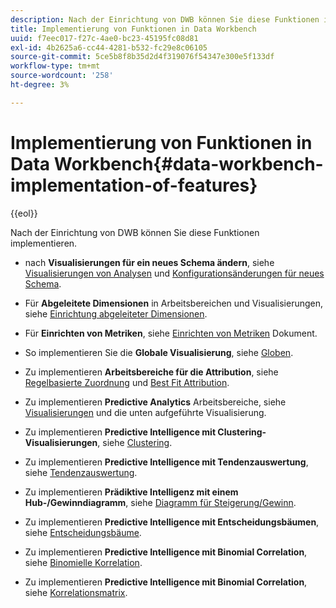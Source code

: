 ```yaml
---
description: Nach der Einrichtung von DWB können Sie diese Funktionen implementieren.
title: Implementierung von Funktionen in Data Workbench
uuid: f7eec017-f27c-4ae0-bc23-45195fc08d81
exl-id: 4b2625a6-cc44-4281-b532-fc29e8c06105
source-git-commit: 5ce5b8f8b35d2d4f319076f54347e300e5f133df
workflow-type: tm+mt
source-wordcount: '258'
ht-degree: 3%

---
```


# Implementierung von Funktionen in Data Workbench{#data-workbench-implementation-of-features}

{{eol}}

Nach der Einrichtung von DWB können Sie diese Funktionen implementieren.

* nach **Visualisierungen für ein neues Schema ändern**, siehe [Visualisierungen von Analysen](https://experienceleague.adobe.com/docs/data-workbench/using/client/analysis-visualizations/c-analysis-vis.html) und [Konfigurationsänderungen für neues Schema](../../../home/dwb-implement-overview/dwb-implement-deliver/dwb-implement-config-new-schema.md#concept-9aced98e988b48ebbf9e6607c182d0de).

* Für **Abgeleitete Dimensionen** in Arbeitsbereichen und Visualisierungen, siehe [Einrichtung abgeleiteter Dimensionen](../../../home/dwb-implement-overview/dwb-implement-deliver/dwb-implement-derived-dims.md#concept-19a5c554ac3e4bc9b86b9aaca5f8cad6).

* Für **Einrichten von Metriken**, siehe [Einrichten von Metriken](../../../home/dwb-implement-overview/dwb-implement-configure/dwb-implement-metric-setup.md#concept-f568a931db5b4b62b7b1e7827c7f7bf6) Dokument.

* So implementieren Sie die **Globale Visualisierung**, siehe [Globen](https://experienceleague.adobe.com/docs/data-workbench/using/client/analysis-visualizations/globes/c-globes.html).

* Zu implementieren **Arbeitsbereiche für die Attribution**, siehe [Regelbasierte Zuordnung](https://experienceleague.adobe.com/docs/data-workbench/using/client/attribution-reports/c-rules-attrib.html?lang=en) und [Best Fit Attribution](https://experienceleague.adobe.com/docs/data-workbench/using/client/attribution-reports/c-attrib-algorithmic.html?lang=en).

* Zu implementieren **Predictive Analytics** Arbeitsbereiche, siehe [Visualisierungen](https://experienceleague.adobe.com/docs/data-workbench/using/client/visualizations/c-vis.html) und die unten aufgeführte Visualisierung.

* Zu implementieren **Predictive Intelligence mit Clustering-Visualisierungen**, siehe [Clustering](https://experienceleague.adobe.com/docs/data-workbench/using/client/analysis-visualizations/visitor-cluster/c-visitor-cluster.html?lang=en).

* Zu implementieren **Predictive Intelligence mit Tendenzauswertung**, siehe [Tendenzauswertung](https://experienceleague.adobe.com/docs/data-workbench/using/client/analysis-visualizations/visitor-propensity/c-visitor-propensity.html).

* Zu implementieren **Prädiktive Intelligenz mit einem Hub-/Gewinndiagramm**, siehe [Diagramm für Steigerung/Gewinn](https://experienceleague.adobe.com/docs/data-workbench/using/client/analysis-visualizations/visitor-propensity/c-propensity-gain-lift-chart.html).

* Zu implementieren **Predictive Intelligence mit Entscheidungsbäumen**, siehe [Entscheidungsbäume](https://experienceleague.adobe.com/docs/data-workbench/using/client/analysis-visualizations/decision-trees/c-decision-trees.html).

* Zu implementieren **Predictive Intelligence mit Binomial Correlation**, siehe [Binomielle Korrelation](https://experienceleague.adobe.com/docs/data-workbench/using/client/analysis-visualizations/correlation-analysis/c-correlation-analysis.html).

* Zu implementieren **Predictive Intelligence mit Binomial Correlation**, siehe [Korrelationsmatrix](https://experienceleague.adobe.com/docs/data-workbench/using/client/analysis-visualizations/correlation-analysis/c-correlation-analysis.html).
